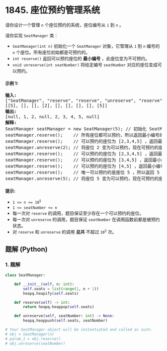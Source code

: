 # 1845. 座位预约管理系统
请你设计一个管理 `n` 个座位预约的系统，座位编号从 `1` 到 `n` 。

请你实现 `SeatManager` 类：
* `SeatManager(int n)` 初始化一个 `SeatManager` 对象，它管理从 `1` 到 `n` 编号的 `n` 个座位。所有座位初始都是可预约的。
* `int reserve()` 返回可以预约座位的 **最小编号** ，此座位变为不可预约。
* `void unreserve(int seatNumber)` 将给定编号 `seatNumber` 对应的座位变成可以预约。

#### 示例 1:
<pre>
<strong>输入:</strong>
["SeatManager", "reserve", "reserve", "unreserve", "reserve", "reserve", "reserve", "reserve", "unreserve"]
[[5], [], [], [2], [], [], [], [], [5]]
<strong>输出:</strong>
[null, 1, 2, null, 2, 3, 4, 5, null]
<strong>解释:</strong>
SeatManager seatManager = new SeatManager(5); // 初始化 SeatManager ，有 5 个座位。
seatManager.reserve();    // 所有座位都可以预约，所以返回最小编号的座位，也就是 1 。
seatManager.reserve();    // 可以预约的座位为 [2,3,4,5] ，返回最小编号的座位，也就是 2 。
seatManager.unreserve(2); // 将座位 2 变为可以预约，现在可预约的座位为 [2,3,4,5] 。
seatManager.reserve();    // 可以预约的座位为 [2,3,4,5] ，返回最小编号的座位，也就是 2 。
seatManager.reserve();    // 可以预约的座位为 [3,4,5] ，返回最小编号的座位，也就是 3 。
seatManager.reserve();    // 可以预约的座位为 [4,5] ，返回最小编号的座位，也就是 4 。
seatManager.reserve();    // 唯一可以预约的是座位 5 ，所以返回 5 。
seatManager.unreserve(5); // 将座位 5 变为可以预约，现在可预约的座位为 [5] 。
</pre>

#### 提示:
* <code>1 <= n <= 10<sup>5</sup></code>
* `1 <= seatNumber <= n`
* 每一次对 `reserve` 的调用，题目保证至少存在一个可以预约的座位。
* 每一次对 `unreserve` 的调用，题目保证 `seatNumber` 在调用函数前都是被预约状态。
* 对 `reserve` 和 `unreserve` 的调用 **总共** 不超过 <code>10<sup>5</sup></code> 次。

## 题解 (Python)

### 1. 题解
```Python
class SeatManager:

    def __init__(self, n: int):
        self.seats = list(range(1, n + 1))
        heapq.heapify(self.seats)

    def reserve(self) -> int:
        return heapq.heappop(self.seats)

    def unreserve(self, seatNumber: int) -> None:
        heapq.heappush(self.seats, seatNumber)

# Your SeatManager object will be instantiated and called as such:
# obj = SeatManager(n)
# param_1 = obj.reserve()
# obj.unreserve(seatNumber)
```
